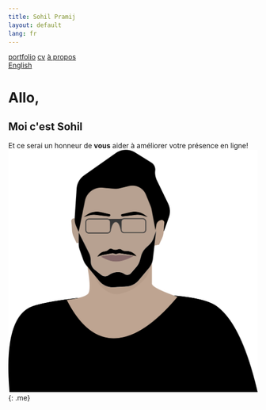 ```yaml
---
title: Sohil Pramij
layout: default
lang: fr
---
```


<div class="topnav">
    <a href="portfolio-fr">portfolio</a>
    <a href="cv">cv</a>
    <a href="/">à propos</a>
</div>
<div class="language">
    <ion-icon size="large" name="language-outline"></ion-icon>
        <div class="language-selector">
            <a href="/">English</a>
        </div>
</div>


# Allo, 
## Moi c'est Sohil

Et ce serai un honneur de **vous** aider à améliorer votre présence en ligne!
![Me](/assets/images/vector.png){: .me}